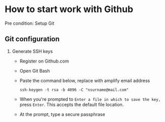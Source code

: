 # How to start work with Github

Pre condition: Setup Git

## Git configuration

1. Generate SSH keys
    - Register on Github.com
    - Open Git Bash
    - Paste the command below, replace with amplify email address

      `ssh-keygen -t rsa -b 4096 -C "nsurname@mail.com"`

    - When you're prompted to `Enter a file in which to save the key,` press `Enter`. This accepts the default file location.
    - At the prompt, type a secure passphrase
